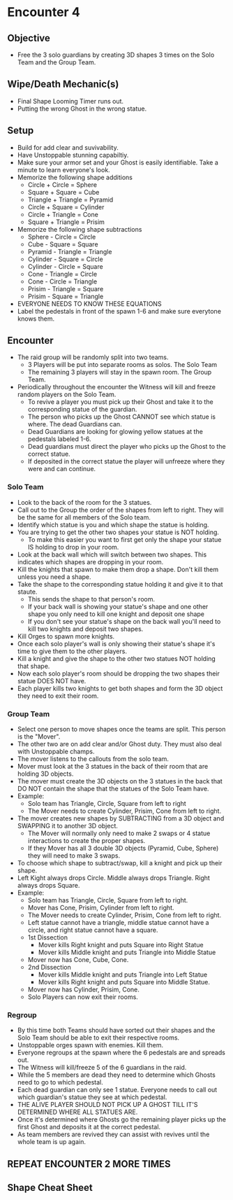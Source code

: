 # Encounter 4

## Objective
- Free the 3 solo guardians by creating 3D shapes 3 times on the Solo Team and the Group Team.

## Wipe/Death Mechanic(s)
- Final Shape Looming Timer runs out.
- Putting the wrong Ghost in the wrong statue. 

## Setup
- Build for add clear and suvivability.
- Have Unstoppable stunning capabiltiy. 
- Make sure your armor set and your Ghost is easily identifiable. Take a minute to learn everyone's look.
- Memorize the following shape additions
  - Circle + Circle = Sphere
  - Square + Square = Cube
  - Triangle + Triangle = Pyramid
  - Circle + Square = Cylinder
  - Circle + Triangle = Cone
  - Square + Triangle = Prisim
- Memorize the following shape subtractions
  - Sphere - Circle = Circle
  - Cube - Square = Square
  - Pyramid - Triangle = Triangle
  - Cylinder - Square = Circle
  - Cylinder - Circle = Square
  - Cone - Triangle = Circle
  - Cone - Circle = Triangle
  - Prisim - Triangle = Square
  - Prisim - Square = Triangle
- EVERYONE NEEDS TO KNOW THESE EQUATIONS
- Label the pedestals in front of the spawn 1-6 and make sure everytone knows them. 


## Encounter
- The raid group will be randomly split into two teams.
  - 3 Players will be put into separate rooms as solos. The Solo Team
  - The remaining 3 players will stay in the spawn room. The Group Team.
- Periodically throughout the encounter the Witness will kill and freeze random players on the Solo Team.
  - To revive a player you must pick up their Ghost and take it to the corresponding statue of the guardian.
  - The person who picks up the Ghost CANNOT see which statue is where. The dead Guardians can.
  - Dead Guardians are looking for glowing yellow statues at the pedestals labeled 1-6. 
  - Dead guardians must direct the player who picks up the Ghost to the correct statue. 
  - If deposited in the correct statue the player will unfreeze where they were and can continue.

### Solo Team
- Look to the back of the room for the 3 statues.
- Call out to the Group the order of the shapes from left to right. They will be the same for all members of the Solo team.
- Identify which statue is you and which shape the statue is holding. 
- You are trying to get the other two shapes your statue is NOT holding.
  - To make this easier you want to first get only the shape your statue IS holding to drop in your room.
- Look at the back wall which will switch between two shapes. This indicates which shapes are dropping in your room. 
- Kill the knights that spawn to make them drop a shape. Don't kill them unless you need a shape. 
- Take the shape to the corresponding statue holding it and give it to that staute.
  - This sends the shape to that person's room. 
  - If your back wall is showing your statue's shape and one other shape you only need to kill one knight and deposit one shape
  - If you don't see your statue's shape on the back wall you'll need to kill two knights and deposit two shapes. 
- Kill Orges to spawn more knights. 
- Once each solo player's wall is only showing their statue's shape it's time to give them to the other players. 
- Kill a knight and give the shape to the other two statues NOT holding that shape. 
- Now each solo player's room should be dropping the two shapes their statue DOES NOT have. 
- Each player kills two knights to get both shapes and form the 3D object they need to exit their room.

### Group Team
- Select one person to move shapes once the teams are split. This person is the "Mover".
- The other two are on add clear and/or Ghost duty. They must also deal with Unstoppable champs. 
- The mover listens to the callouts from the solo team. 
- Mover must look at the 3 statues in the back of their room that are holding 3D objects. 
- The mover must create the 3D objects on the 3 statues in the back that DO NOT contain the shape that the statues of the Solo Team have.
- Example:
   - Solo team has Triangle, Circle, Square from left to right
   - The Mover needs to create Cylinder, Prisim, Cone from left to right. 
- The mover creates new shapes by SUBTRACTING from a 3D object and SWAPPING it to another 3D object.
  - The Mover will normally only need to make 2 swaps or 4 statue interactions to create the proper shapes.
  - If they Mover has all 3 double 3D objects (Pyramid, Cube, Sphere) they will need to make 3 swaps. 
- To choose which shape to subtract/swap, kill a knight and pick up their shape.
- Left Kight always drops Circle. Middle always drops Triangle. Right always drops Square. 
- Example:
  - Solo team has Triangle, Circle, Square from left to right.
  - Mover has Cone, Prisim, Cylinder from left to right. 
  - The Mover needs to create Cylinder, Prisim, Cone from left to right.
  - Left statue cannot have a triangle, middle statue cannot have a circle, and right statue cannot have a square.
  - 1st Dissection
    - Mover kills Right knight and puts Square into Right Statue
    - Mover kills Middle knight and puts Triangle into Middle Statue
  - Mover now has Cone, Cube, Cone.
  - 2nd Dissection
    - Mover kills Middle knight and puts Triangle into Left Statue
    - Mover kills Right knight and puts Square into Middle Statue.
  - Mover now has Cylinder, Prisim, Cone.
  - Solo Players can now exit their rooms. 

### Regroup
- By this time both Teams should have sorted out their shapes and the Solo Team should be able to exit their respective rooms.
- Unstoppable orges spawn with enemies. Kill them. 
- Everyone regroups at the spawn where the 6 pedestals are and spreads out. 
- The Witness will kill/freeze 5 of the 6 guardians in the raid.
- While the 5 members are dead they need to determine which Ghosts need to go to which pedestal.
- Each dead guardian can only see 1 statue. Everyone needs to call out which guardian's statue they see at which pedestal.
- THE ALIVE PLAYER SHOULD NOT PICK UP A GHOST TILL IT'S DETERMINED WHERE ALL STATUES ARE.
- Once it's determined where Ghosts go the remaining player picks up the first Ghost and deposits it at the correct pedestal.
- As team members are revived they can assist with revives until the whole team is up again. 


## REPEAT ENCOUNTER 2 MORE TIMES

## Shape Cheat Sheet

